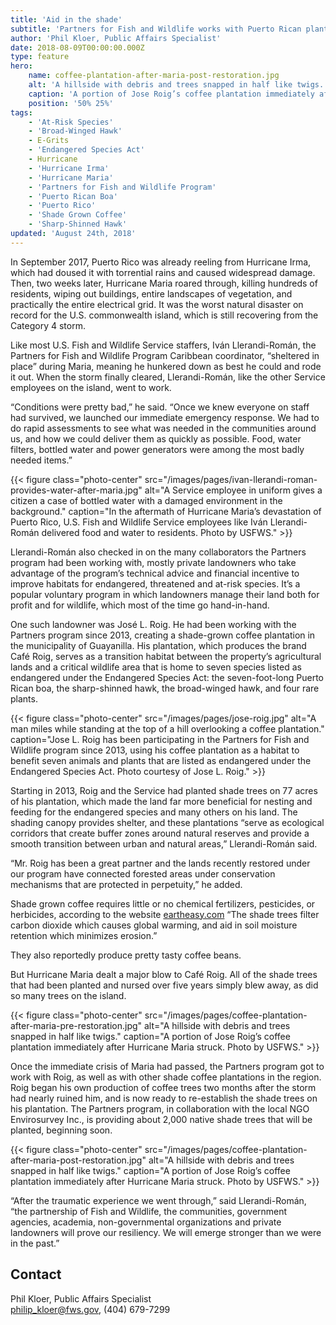 ```yaml
---
title: 'Aid in the shade'
subtitle: 'Partners for Fish and Wildlife works with Puerto Rican plantation to benefit endangered species and make a good cup of coffee'
author: 'Phil Kloer, Public Affairs Specialist'
date: 2018-08-09T00:00:00.000Z
type: feature
hero:
    name: coffee-plantation-after-maria-post-restoration.jpg
    alt: 'A hillside with debris and trees snapped in half like twigs.'
    caption: 'A portion of Jose Roig’s coffee plantation immediately after Hurricane Maria struck. Photo by USFWS.'
    position: '50% 25%'
tags:
    - 'At-Risk Species'
    - 'Broad-Winged Hawk'
    - E-Grits
    - 'Endangered Species Act'
    - Hurricane
    - 'Hurricane Irma'
    - 'Hurricane Maria'
    - 'Partners for Fish and Wildlife Program'
    - 'Puerto Rican Boa'
    - 'Puerto Rico'
    - 'Shade Grown Coffee'
    - 'Sharp-Shinned Hawk'
updated: 'August 24th, 2018'
---
```


In September 2017, Puerto Rico was already reeling from Hurricane Irma, which had doused it with torrential rains and caused widespread damage. Then, two weeks later, Hurricane Maria roared through, killing hundreds of residents, wiping out buildings, entire landscapes of vegetation, and practically the entire electrical grid. It was the worst natural disaster on record for the U.S. commonwealth island, which is still recovering from the Category 4 storm.

Like most U.S. Fish and Wildlife Service staffers, Iván Llerandi-Román, the Partners for Fish and Wildlife Program Caribbean coordinator, “sheltered in place” during Maria, meaning he hunkered down as best he could and rode it out. When the storm finally cleared, Llerandi-Román, like the other Service employees on the island, went to work.

“Conditions were pretty bad,” he said. “Once we knew everyone on staff had survived, we launched our immediate emergency response. We had to do rapid assessments to see what was needed in the communities around us, and how we could deliver them as quickly as possible. Food, water filters, bottled water and power generators were among the most badly needed items.”

{{< figure class="photo-center" src="/images/pages/ivan-llerandi-roman-provides-water-after-maria.jpg" alt="A Service employee in uniform gives a citizen a case of bottled water with a damaged environment in the background." caption="In the aftermath of Hurricane Maria’s devastation of Puerto Rico, U.S. Fish and Wildlife Service employees like Iván Llerandi-Román delivered food and water to residents. Photo by USFWS." >}}

Llerandi-Román also checked in on the many collaborators the Partners program had been working with, mostly private landowners who take advantage of the program’s technical advice and financial incentive to improve habitats for endangered, threatened and at-risk species. It’s a popular voluntary program in which landowners manage their land both for profit and for wildlife, which most of the time go hand-in-hand.

One such landowner was José L. Roig. He had been working with the Partners program since 2013, creating a shade-grown coffee plantation in the municipality of Guayanilla. His plantation, which produces the brand Café Roig, serves as a transition habitat between the property’s agricultural lands and a critical wildlife area that is home to seven species listed as endangered under the Endangered Species Act: the seven-foot-long Puerto Rican boa, the sharp-shinned hawk, the broad-winged hawk, and four rare plants.

{{< figure class="photo-center" src="/images/pages/jose-roig.jpg" alt="A man miles while standing at the top of a hill overlooking a coffee plantation." caption="Jose L. Roig has been participating in the Partners for Fish and Wildlife program since 2013, using his coffee plantation as a habitat to benefit seven animals and plants that are listed as endangered under the Endangered Species Act. Photo courtesy of Jose L. Roig." >}}

Starting in 2013, Roig and the Service had planted shade trees on 77 acres of his plantation, which made the land far more beneficial for nesting and feeding for the endangered species and many others on his land. The shading canopy provides shelter, and these plantations “serve as ecological corridors that create buffer zones around natural reserves and provide a smooth transition between urban and natural areas,” Llerandi-Román said.

“Mr. Roig has been a great partner and the lands recently restored under our program have connected forested areas under conservation mechanisms that are protected in perpetuity,” he added.

Shade grown coffee requires little or no chemical fertilizers, pesticides, or herbicides, according to the website [eartheasy.com](https://eartheasy.com/) “The shade trees filter carbon dioxide which causes global warming, and aid in soil moisture retention which minimizes erosion.”

They also reportedly produce pretty tasty coffee beans.

But Hurricane Maria dealt a major blow to Café Roig. All of the shade trees that had been planted and nursed over five years simply blew away, as did so many trees on the island.

{{< figure class="photo-center" src="/images/pages/coffee-plantation-after-maria-pre-restoration.jpg" alt="A hillside with debris and trees snapped in half like twigs." caption="A portion of Jose Roig’s coffee plantation immediately after Hurricane Maria struck. Photo by USFWS." >}}

Once the immediate crisis of Maria had passed, the Partners program got to work with Roig, as well as with other shade coffee plantations in the region. Roig began his own production of coffee trees two months after the storm had nearly ruined him, and is now ready to re-establish the shade trees on his plantation. The Partners program, in collaboration with the local NGO Envirosurvey Inc., is providing about 2,000 native shade trees that will be planted, beginning soon.

{{< figure class="photo-center" src="/images/pages/coffee-plantation-after-maria-post-restoration.jpg" alt="A hillside with debris and trees snapped in half like twigs." caption="A portion of Jose Roig’s coffee plantation immediately after Hurricane Maria struck. Photo by USFWS." >}}

“After the traumatic experience we went through,” said Llerandi-Román, “the partnership of Fish and Wildlife, the communities, government agencies, academia, non-governmental organizations and private landowners will prove our resiliency. We will emerge stronger than we were in the past.”

## Contact

Phil Kloer, Public Affairs Specialist  
[philip_kloer@fws.gov](mailto:philip_kloer@fws.gov), (404) 679-7299